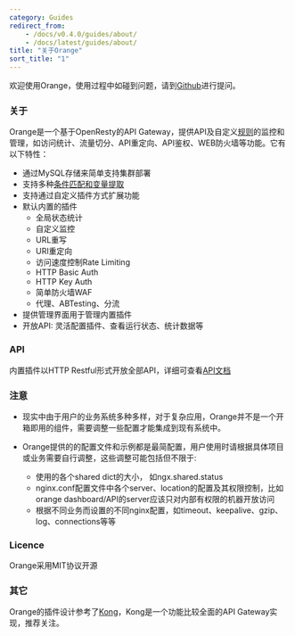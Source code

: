 ```yaml
---
category: Guides
redirect_from:
    - /docs/v0.4.0/guides/about/
    - /docs/latest/guides/about/
title: "关于Orange"
sort_title: "1"
---
```


欢迎使用Orange，使用过程中如碰到问题，请到[Github](https://github.com/sumory/orange/issues)进行提问。


### 关于

Orange是一个基于OpenResty的API Gateway，提供API及自定义[规则](/docs/rule.html)的监控和管理，如访问统计、流量切分、API重定向、API鉴权、WEB防火墙等功能。它有以下特性：

- 通过MySQL存储来简单支持集群部署
- 支持多种[条件匹配和变量提取](/docs/expression.html)
- 支持通过自定义插件方式扩展功能
- 默认内置的插件
    - 全局状态统计
    - 自定义监控
    - URL重写
    - URI重定向
    - 访问速度控制Rate Limiting
    - HTTP Basic Auth
    - HTTP Key Auth
    - 简单防火墙WAF
    - 代理、ABTesting、分流
- 提供管理界面用于管理内置插件
- 开放API: 灵活配置插件、查看运行状态、统计数据等


### API

内置插件以HTTP Restful形式开放全部API，详细可查看[API文档](http://orange.sumory.com/plugin/)


### 注意

- 现实中由于用户的业务系统多种多样，对于复杂应用，Orange并不是一个开箱即用的组件，需要调整一些配置才能集成到现有系统中。
- Orange提供的的配置文件和示例都是最简配置，用户使用时请根据具体项目或业务需要自行调整，这些调整可能包括但不限于:

    - 使用的各个shared dict的大小， 如ngx.shared.status
    - nginx.conf配置文件中各个server、location的配置及其权限控制，比如orange dashboard/API的server应该只对内部有权限的机器开放访问
    - 根据不同业务而设置的不同nginx配置，如timeout、keepalive、gzip、log、connections等等

### Licence

Orange采用MIT协议开源

### 其它

Orange的插件设计参考了[Kong](https://getkong.org)，Kong是一个功能比较全面的API Gateway实现，推荐关注。
